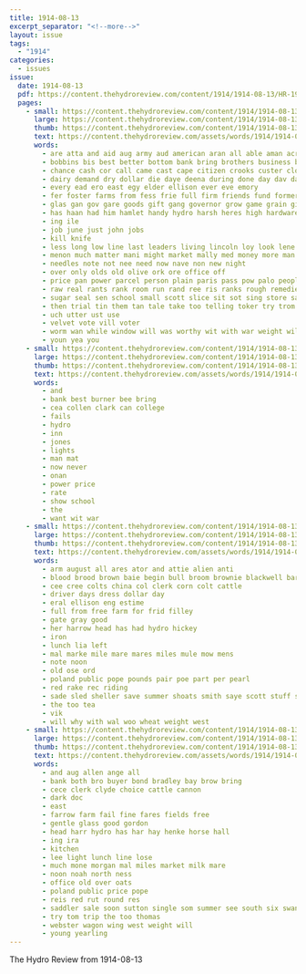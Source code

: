 ```yaml
---
title: 1914-08-13
excerpt_separator: "<!--more-->"
layout: issue
tags:
  - "1914"
categories:
  - issues
issue:
  date: 1914-08-13
  pdf: https://content.thehydroreview.com/content/1914/1914-08-13/HR-1914-08-13.pdf
  pages:
    - small: https://content.thehydroreview.com/content/1914/1914-08-13/small/HR-1914-08-13-01.jpg
      large: https://content.thehydroreview.com/content/1914/1914-08-13/large/HR-1914-08-13-01.jpg
      thumb: https://content.thehydroreview.com/content/1914/1914-08-13/thumbnails/HR-1914-08-13-01.jpg
      text: https://content.thehydroreview.com/assets/words/1914/1914-08-13/HR-1914-08-13-01.txt
      words:
        - are atta and aid aug army aud american aran all able aman acres
        - bobbins bis best better bottom bank bring brothers business bowls bene bet bass bull balance bran buy banks big but bany been back body books bead
        - chance cash cor call came cast cape citizen crooks custer close cee copper cand case come chandler conti cratic county can con clerk cost
        - dairy demand dry dollar die daye deena during done day dav data ding dear dette
        - every ead ero east egy elder ellison ever eve emory
        - fer foster farms from fess frie full firm friends fund former file fair few fike far front fall ford for fine found fields friendly
        - glas gan gov gare goods gift gang governor grow game grain given ghee goes glass green
        - has haan had him hamlet handy hydro harsh heres high hardware hold hand holding how hickman
        - ing ile
        - job june just john jobs
        - kill knife
        - less long low line last leaders living lincoln loy look lene lisk lea
        - menon much matter mani might market mally med money more man made may mary means mae mission mer mill mar mcalester moose mea men most mall
        - needles note not nee need now nave non new night
        - over only olds old olive ork ore office off
        - price pan power parcel person plain paris pass pow palo people per prom pay pickle past palmer pose page point peng piece prosper promise part pail perr pro pam pull plenty present
        - raw real rants rank room run rand ree ris ranks rough remedies record reno ron rade
        - sugar seal sen school small scott slice sit sot sing store save state seven states service sum strength special son san sas selves sunshine simple such sewing short speech strainer speedy sed say shows sack swe see story sept saving self stand show shorts six
        - then trial tin them tan tale take too telling toker try trom thing thy tor the than ten trip tarp town tain
        - uch utter ust use
        - velvet vote vill voter
        - worm wan while window will was worthy wit with war weight wil water ways why whitting week
        - youn yea you
    - small: https://content.thehydroreview.com/content/1914/1914-08-13/small/HR-1914-08-13-02.jpg
      large: https://content.thehydroreview.com/content/1914/1914-08-13/large/HR-1914-08-13-02.jpg
      thumb: https://content.thehydroreview.com/content/1914/1914-08-13/thumbnails/HR-1914-08-13-02.jpg
      text: https://content.thehydroreview.com/assets/words/1914/1914-08-13/HR-1914-08-13-02.txt
      words:
        - and
        - bank best burner bee bring
        - cea collen clark can college
        - fails
        - hydro
        - inn
        - jones
        - lights
        - man mat
        - now never
        - onan
        - power price
        - rate
        - show school
        - the
        - want wit war
    - small: https://content.thehydroreview.com/content/1914/1914-08-13/small/HR-1914-08-13-03.jpg
      large: https://content.thehydroreview.com/content/1914/1914-08-13/large/HR-1914-08-13-03.jpg
      thumb: https://content.thehydroreview.com/content/1914/1914-08-13/thumbnails/HR-1914-08-13-03.jpg
      text: https://content.thehydroreview.com/assets/words/1914/1914-08-13/HR-1914-08-13-03.txt
      words:
        - arm august all ares ator and attie alien anti
        - blood brood brown baie begin bull broom brownie blackwell barrows bay black
        - cee cree colts china col clerk corn colt cattle
        - driver days dress dollar day
        - eral ellison eng estime
        - full from free farm for frid filley
        - gate gray good
        - her harrow head has had hydro hickey
        - iron
        - lunch lia left
        - mal marke mile mare mares miles mule mow mens
        - note noon
        - old ose ord
        - poland public pope pounds pair poe part per pearl
        - red rake rec riding
        - sade sled sheller save summer shoats smith saye scott stuff sina south saddler sale
        - the too tea
        - vik
        - will why with wal woo wheat weight west
    - small: https://content.thehydroreview.com/content/1914/1914-08-13/small/HR-1914-08-13-04.jpg
      large: https://content.thehydroreview.com/content/1914/1914-08-13/large/HR-1914-08-13-04.jpg
      thumb: https://content.thehydroreview.com/content/1914/1914-08-13/thumbnails/HR-1914-08-13-04.jpg
      text: https://content.thehydroreview.com/assets/words/1914/1914-08-13/HR-1914-08-13-04.txt
      words:
        - and aug allen ange all
        - bank both bro buyer bond bradley bay brow bring
        - cece clerk clyde choice cattle cannon
        - dark doc
        - east
        - farrow farm fail fine fares fields free
        - gentle glass good gordon
        - head harr hydro has har hay henke horse hall
        - ing ira
        - kitchen
        - lee light lunch line lose
        - much mone morgan mal miles market milk mare
        - noon noah north ness
        - office old over oats
        - poland public price pope
        - reis red rut round res
        - saddler sale soon sutton single som summer see south six swan soo shoats style spring scott
        - try tom trip the too thomas
        - webster wagon wing west weight will
        - young yearling
---
```


The Hydro Review from 1914-08-13

<!--more-->

